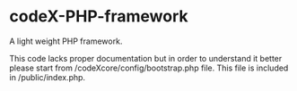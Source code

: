 codeX-PHP-framework
===================

A light weight PHP framework. 

This code lacks proper documentation but in order to understand it better please start from /codeXcore/config/bootstrap.php file. This file is included in /public/index.php.
